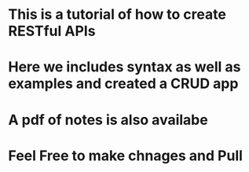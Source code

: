 # This is a tutorial of how to create RESTful APIs
# Here we includes syntax as well as examples and created a CRUD app
# A pdf of notes is also availabe
# Feel Free to make chnages and Pull